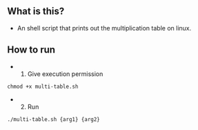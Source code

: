 ## What is this?
- An shell script that prints out the multiplication table on linux.

## How to run
- 1. Give execution permission
```
chmod +x multi-table.sh
```

- 2. Run
```
./multi-table.sh {arg1} {arg2}
```